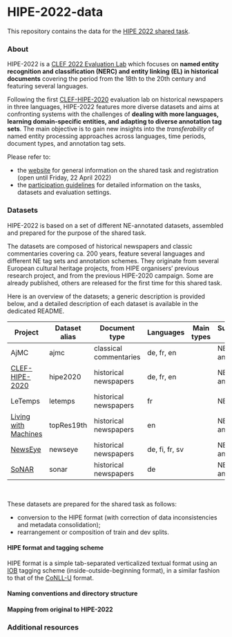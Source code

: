 # HIPE-2022-data
This repository contains the data for the [HIPE 2022 shared task](https://hipe-eval.github.io/HIPE-2022/).

### About

HIPE-2022 is a [CLEF 2022 Evaluation Lab](https://clef2022.clef-initiative.eu/) which focuses on **named entity recognition and classification (NERC) and entity linking (EL) in historical documents** covering the period from the 18th to the 20th century and featuring several languages.    

Following the first [CLEF-HIPE-2020](https://impresso.github.io/CLEF-HIPE-2020) evaluation lab on historical newspapers in three languages, HIPE-2022 features more diverse datasets and aims at confronting systems with the challenges of **dealing with more languages, learning domain-specific entities, and adapting to diverse annotation tag sets**. The main objective is to gain new insights into the _transferability_ of named entity processing approaches across languages, time periods, document types, and annotation tag sets.

Please refer to:
- the [website](https://hipe-eval.github.io/HIPE-2022/) for general information on the shared task and registration (open until Friday, 22 April 2022)
- the [participation guidelines]() for detailed information on the tasks, datasets and evaluation settings.

### Datasets

HIPE-2022 is based on a set of different NE-annotated datasets, assembled and prepared for the purpose of the shared task.

The datasets are composed of historical newspapers and classic commentaries covering ca. 200 years, feature several languages and different NE tag sets and annotation schemes. They originate from several European cultural heritage projects,  from HIPE organisers’ previous research project, and from the previous HIPE-2020 campaign. Some are already published, others are released for the first time for this shared task.

Here is an overview of the datasets; a generic description is provided below, and a detailed description of each dataset is available in the dedicated README.



| Project | Dataset alias | Document type | Languages | Main types | Suitable for | README |
|---------|---------|---------------|-----------| ---------------|---------------|---------------|
| AjMC | ajmc  | classical commentaries | de, fr, en | | NERC and EL |[link](data/ajmc/README.md) |
| [CLEF-HIPE-2020](https://impresso.github.io/CLEF-HIPE-2020) | hipe2020 | historical newspapers | de, fr, en | | NERC and EL |[link](data/hipe2020/README.md) |
| LeTemps | letemps  | historical newspapers    | fr | |NERC  | [link](data/letemps/README.md) |
| [Living with Machines](https://livingwithmachines.ac.uk/) | topRes19th | historical newspapers | en | | NERC and EL |[link](data/topRes19th/README.md) |
| [NewsEye](https://www.newseye.eu/)| newseye |  historical newspapers | de, fi, fr, sv | |NERC and EL | [link](data/newseye/README.md) | 
| [SoNAR](https://sonar.fh-potsdam.de/) | sonar  | historical newspapers    | de | |NERC and EL | [link](data/sonar/README.md) |

​    

These datasets are prepared for the shared task as follows:

- conversion to the HIPE format (with correction of data inconsistencies and metadata consolidation);
- rearrangement or composition of train and dev splits.



#### HIPE format and tagging scheme

HIPE format is a simple tab-separated verticalized textual format using an [IOB]( https://en.wikipedia.org/wiki/Inside–outside–beginning_(tagging)) tagging scheme (inside-outside-beginning format), in a similar fashion to that of the [CoNLL-U](https://universaldependencies.org/format.html) format. 





#### Naming conventions and directory structure



#### Mapping from original to HIPE-2022



### Additional resources



